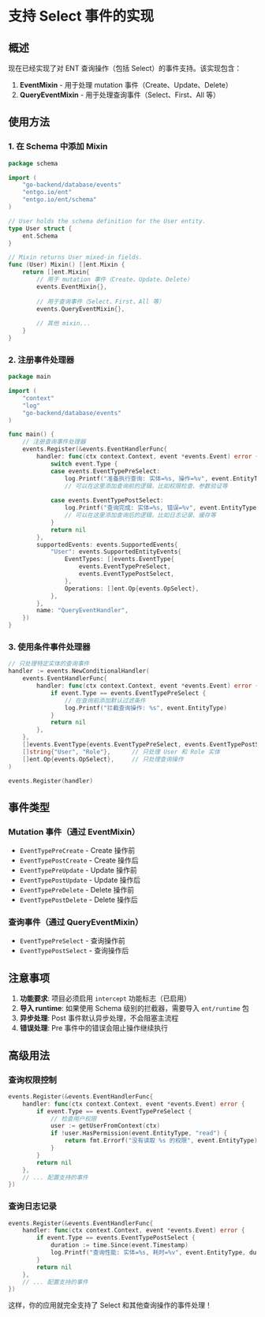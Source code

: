# 支持 Select 事件的实现

## 概述

现在已经实现了对 ENT 查询操作（包括 Select）的事件支持。该实现包含：

1. **EventMixin** - 用于处理 mutation 事件（Create、Update、Delete）
2. **QueryEventMixin** - 用于处理查询事件（Select、First、All 等）

## 使用方法

### 1. 在 Schema 中添加 Mixin

```go
package schema

import (
    "go-backend/database/events"
    "entgo.io/ent"
    "entgo.io/ent/schema"
)

// User holds the schema definition for the User entity.
type User struct {
    ent.Schema
}

// Mixin returns User mixed-in fields.
func (User) Mixin() []ent.Mixin {
    return []ent.Mixin{
        // 用于 mutation 事件（Create、Update、Delete）
        events.EventMixin{},
        
        // 用于查询事件（Select、First、All 等）
        events.QueryEventMixin{},
        
        // 其他 mixin...
    }
}
```

### 2. 注册事件处理器

```go
package main

import (
    "context"
    "log"
    "go-backend/database/events"
)

func main() {
    // 注册查询事件处理器
    events.Register(&events.EventHandlerFunc{
        handler: func(ctx context.Context, event *events.Event) error {
            switch event.Type {
            case events.EventTypePreSelect:
                log.Printf("准备执行查询: 实体=%s, 操作=%v", event.EntityType, event.Operation)
                // 可以在这里添加查询前的逻辑，比如权限检查、参数验证等
                
            case events.EventTypePostSelect:
                log.Printf("查询完成: 实体=%s, 错误=%v", event.EntityType, event.Error)
                // 可以在这里添加查询后的逻辑，比如日志记录、缓存等
            }
            return nil
        },
        supportedEvents: events.SupportedEvents{
            "User": events.SupportedEntityEvents{
                EventTypes: []events.EventType{
                    events.EventTypePreSelect,
                    events.EventTypePostSelect,
                },
                Operations: []ent.Op{events.OpSelect},
            },
        },
        name: "QueryEventHandler",
    })
}
```

### 3. 使用条件事件处理器

```go
// 只处理特定实体的查询事件
handler := events.NewConditionalHandler(
    events.EventHandlerFunc{
        handler: func(ctx context.Context, event *events.Event) error {
            if event.Type == events.EventTypePreSelect {
                // 在查询前添加默认过滤条件
                log.Printf("拦截查询操作: %s", event.EntityType)
            }
            return nil
        },
    },
    []events.EventType{events.EventTypePreSelect, events.EventTypePostSelect},
    []string{"User", "Role"},      // 只处理 User 和 Role 实体
    []ent.Op{events.OpSelect},     // 只处理查询操作
)

events.Register(handler)
```

## 事件类型

### Mutation 事件（通过 EventMixin）
- `EventTypePreCreate` - Create 操作前
- `EventTypePostCreate` - Create 操作后
- `EventTypePreUpdate` - Update 操作前
- `EventTypePostUpdate` - Update 操作后
- `EventTypePreDelete` - Delete 操作前
- `EventTypePostDelete` - Delete 操作后

### 查询事件（通过 QueryEventMixin）
- `EventTypePreSelect` - 查询操作前
- `EventTypePostSelect` - 查询操作后

## 注意事项

1. **功能要求**: 项目必须启用 `intercept` 功能标志（已启用）
2. **导入 runtime**: 如果使用 Schema 级别的拦截器，需要导入 `ent/runtime` 包
3. **异步处理**: Post 事件默认异步处理，不会阻塞主流程
4. **错误处理**: Pre 事件中的错误会阻止操作继续执行

## 高级用法

### 查询权限控制
```go
events.Register(&events.EventHandlerFunc{
    handler: func(ctx context.Context, event *events.Event) error {
        if event.Type == events.EventTypePreSelect {
            // 检查用户权限
            user := getUserFromContext(ctx)
            if !user.HasPermission(event.EntityType, "read") {
                return fmt.Errorf("没有读取 %s 的权限", event.EntityType)
            }
        }
        return nil
    },
    // ... 配置支持的事件
})
```

### 查询日志记录
```go
events.Register(&events.EventHandlerFunc{
    handler: func(ctx context.Context, event *events.Event) error {
        if event.Type == events.EventTypePostSelect {
            duration := time.Since(event.Timestamp)
            log.Printf("查询性能: 实体=%s, 耗时=%v", event.EntityType, duration)
        }
        return nil
    },
    // ... 配置支持的事件
})
```

这样，你的应用就完全支持了 Select 和其他查询操作的事件处理！

